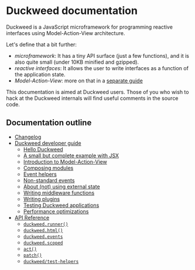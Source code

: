 # Duckweed documentation

Duckweed is a JavaScript microframework for programming reactive interfaces
using Model-Action-View architecture.

Let's define that a bit further:

- *microframework*: It has a tiny API surface (just a few functions), and it is
  also quite small (under 10KB minified and gzipped).
- *reactive interfaces*: It allows the user to write interfaces as a function of
  the application state.
- *Model-Action-View*: more on that in a [separate guide](./mav.md)

This documentation is aimed at Duckweed users. Those of you who wish to hack at
the Duckweed internals will find useful comments in the source code.

## Documentation outline

- [Changelog](./changes.md)
- [Duckweed developer guide](./guide/main.md)
  - [Hello Duckweed](./guide/hello-duckweed.md)
  - [A small but complete example with JSX](./guide/mav-example.md)
  - [Introduction to Model-Action-View](./guide/mav-intro.md)
  - [Composing modules](./guide/composition.md)
  - [Event helpers](./guide/event-helpers.md)
  - [Non-standard events](./guide/non-standard-events.md)
  - [About (not) using external state](./guide/external-state.md)
  - [Writing middleware functions](./guide/middleware.md)
  - [Writing plugins](./guide/plugins.md)
  - [Testing Duckweed applications](./guide/testing.md)
  - [Performance optimizations](./guide/perf.md)
- [API Reference](./api/main.md)
  - [`duckweed.runner()`](./api/runner.md)
  - [`duckweed.html()`](./api/html.md)
  - [`duckweed.events`](./api/events.md)
  - [`duckweed.scoped`](./api/scoped.md)
  - [`act()`](./api/act.md)
  - [`patch()`](./api/patch.md)
  - [`duckweed/test-helpers`](./api/test-helpers.md)

